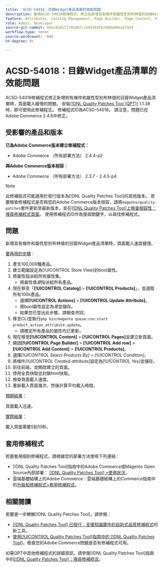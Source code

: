 ```yaml
---
title: 'ACSD-54018：目錄Widget產品清單的效能問題'
description: 套用ACSD-54018修補程式，修正在新增具有條件和屬性型別布林值的目錄Widget產品清單時，頁面載入緩慢的Adobe Commerce問題。
feature: Attributes, Catalog Management, Page Builder, Page Content, Storefront
role: Admin, Developer
source-git-commit: 49ac8ad1f174546fcc0454645b2480a40ead2924
workflow-type: tm+mt
source-wordcount: '441'
ht-degree: 0%

---
```


# ACSD-54018：目錄Widget產品清單的效能問題

ACSD-54018修補程式修正新增附有條件和屬性型別布林值的目錄Widget產品清單時，頁面載入緩慢的問題。 安裝[[!DNL Quality Patches Tool (QPT)]](https://experienceleague.adobe.com/en/docs/commerce-knowledge-base/kb/announcements/commerce-announcements/magento-quality-patches-released-new-tool-to-self-serve-quality-patches) 1.1.38時，即可使用此修補程式。 修補程式ID為ACSD-54018。 請注意，問題已在Adobe Commerce 2.4.6中修正。

## 受影響的產品和版本

**已為Adobe Commerce版本建立修補程式：**

* Adobe Commerce （所有部署方法） 2.4.4-p2

**與Adobe Commerce版本相容：**

* Adobe Commerce （所有部署方法） 2.3.7 - 2.4.5-p4

>[!NOTE]
>
>此修補程式可能適用於發行版本為[!DNL Quality Patches Tool]的其他版本。 若要檢查修補程式是否與您的Adobe Commerce版本相容，請將`magento/quality-patches`套件更新至最新版本，並在[[!DNL Quality Patches Tool]上檢查相容性：搜尋修補程式頁面](https://experienceleague.adobe.com/tools/commerce-quality-patches/index.html)。 使用修補程式ID作為搜尋關鍵字，以尋找修補程式。

## 問題

新增具有條件和屬性型別布林值的目錄Widget產品清單時，頁面載入速度緩慢。

<u>要再現的步驟</u>：

1. 產生100,000種產品。
1. 建立範圍設定為[!UICONTROL Store View]的bool屬性。
1. 將屬性指派給所有屬性集。
   * 將屬性值&#x200B;*是*&#x200B;指派給所有產品。
1. 現在移至「**[!UICONTROL Catalog]** > **[!UICONTROL Products]**」，並選取所有100k產品。
   * 選擇&#x200B;**[!UICONTROL Actions]** > **[!UICONTROL Update Attribute]**。
   * 將bool屬性設定為&#x200B;*是*&#x200B;並儲存。
   * 如果您已登出此步驟，請檢查&#x200B;*附註*。
1. 移至CLI並執行`php bin/magento queue:con:start product_action_attribute.update`。
   * 請確定所有產品的屬性均已更新。
1. 現在移至&#x200B;**[!UICONTROL Content]** > **[!UICONTROL Pages]**&#x200B;並建立新頁面。
1. 開啟&#x200B;**[!UICONTROL Page Builder]** > **[!UICONTROL Add row]** > **[!UICONTROL Add Content]** > **[!UICONTROL Products]**。
1. 選擇&#x200B;*[!UICONTROL Select Products By]* = *[!UICONTROL Condition]*。
1. 將條件&#x200B;*[!UICONTROL Created attribute]*&#x200B;設定為&#x200B;*[!UICONTROL Yes]*&#x200B;並儲存。
1. 前往前端，並開啟建立的頁面。
1. 停用全頁快取並封鎖html快取。
1. 檢查頁面載入速度。
1. 重新載入頁面幾次，然後計算平均載入時間。

<u>預期結果</u>：

頁面載入迅速。

<u>實際結果</u>：

載入頁面需要5到10秒。

## 套用修補程式

若要套用個別修補程式，請根據您的部署方法使用下列連結：

* [!DNL Quality Patches Tool]指南中的Adobe Commerce或Magento Open Source內部部署： [[!DNL Quality Patches Tool] >使用狀況](https://experienceleague.adobe.com/docs/commerce-operations/tools/quality-patches-tool/usage.html)。
* 雲端基礎結構上的Adobe Commerce：雲端基礎結構上的Commerce指南中的[升級和修補程式>套用修補程式](https://experienceleague.adobe.com/docs/commerce-cloud-service/user-guide/develop/upgrade/apply-patches.html)。

## 相關閱讀

若要進一步瞭解[!DNL Quality Patches Tool]，請參閱：

* [[!DNL Quality Patches Tool] 已發行：支援知識庫中的自助式品質修補程式](https://experienceleague.adobe.com/en/docs/commerce-knowledge-base/kb/announcements/commerce-announcements/magento-quality-patches-released-new-tool-to-self-serve-quality-patches)的新工具。
* [使用[!UICONTROL Quality Patches Tool]指南中的 [!DNL Quality Patches Tool]](/help/tools/quality-patches-tool/patches-available-in-qpt/check-patch-for-magento-issue-with-magento-quality-patches.md)，檢查您的Adobe Commerce問題是否有修補程式可用。


如需QPT中其他修補程式的詳細資訊，請參閱[!DNL Quality Patches Tool]指南中的[[!DNL Quality Patches Tool]：搜尋修補程式](https://experienceleague.adobe.com/tools/commerce-quality-patches/index.html)。
